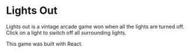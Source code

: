 # Lights Out

Lights out is a vintage arcade game won when all the lights are turned off. Click on a light to switch off all surrounding lights.

This game was built with React.
